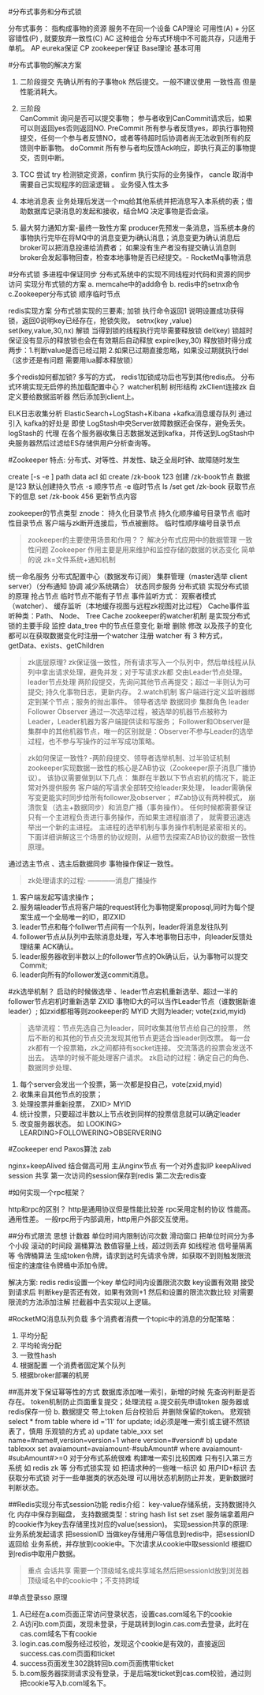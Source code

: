 #分布式事务和分布式锁

分布式事务： 指构成事物的资源 服务不在同一个设备 CAP理论
可用性(A) + 分区容错性(P) , 就要放弃一致性(C) AC 这种组合 分布式环境中不可能共存，只适用于单机。 AP eureka保证 CP zookeeper保证
Base理论 基本可用

#分布式事物的解决方案

1. 二阶段提交 先确认所有的子事物ok 然后提交。一般不建议使用 一致性高 但是性能消耗大。
2. 三阶段  
    CanCommit  询问是否可以提交事物； 参与者收到CanCommit请求后，如果可以则返回yes否则返回NO.
    PreCommit  所有参与者反馈yes，即执行事物预提交，任何一个参与者反馈NO，或者等待超时后协调者尚无法收到所有的反馈则中断事物。
    doCommit   所有参与者均反馈Ack响应，即执行真正的事物提交，否则中断。
    
3. TCC 尝试 try 检测锁定资源，confirm 执行实际的业务操作， cancle 取消中需要自己实现程序的回滚逻辑 。 业务侵入性太多
4. 本地消息表 业务处理后发送一个mq给其他系统并把消息写入本系统的表；借助数据库记录消息的发起和接收，结合MQ 决定事物是否会滚。
5. 最大努力通知方案-最终一致性方案  producer先预发一条消息，当系统本身的事物执行完毕在将MQ中的消息变更为i确认消息；消息变更为确认消息后
    broker可以把消息投递给消费者； 如果没有生产者没有提交确认消息则 broker会发起事物回查，检查本地事物是否已经提交。- RocketMq事物消息



#分布式锁 多进程中保证同步 分布式系统中的实现不同线程对代码和资源的同步访问 
实现分布式锁的方案 a. memcahe中的add命令 b. redis中的setnx命令 c.Zookeeper分布式锁 顺序临时节点

redis实现方案 分布式锁实现的三要素; 
加锁 执行命令返回1 说明设置成功获得锁，返回0说明key已经存在，抢锁失败。 setnx(key ,value)
set(key,value,30,nx) 解锁 当得到锁的线程执行完毕需要释放锁 del(key) 锁超时 保证没有显示的释放锁也会在有效期后自动释放 expire(key,30) 
释放锁时得分成两步：1.判断value是否已经过期 2.如果已过期直接忽略，如果没过期就执行del（这步还是有问题 需要用lua脚本释放锁）

多个redis如何都加锁? 多写的方式， redis1加锁成功后也写到其他redis点。
分布式环境实现无启停的热加载配置中心？ watcher机制 树形结构 zkClient连接zk 自定义要给数据监听器 然后添加到client上。

ELK日志收集分析 ElasticSearch+LogStash+Kibana +kafka消息缓存队列 
通过引入 kafka的好处是 即使 LogStash中央Server故障数据还会保存，避免丢失。
 logStash的 代理 在各个服务器收集日志数据发送到kafka，并传送到LogStash中央服务器然后过滤给ES存储供用户分析查询等。

#Zookeeper
特点: 分布式、对等性、并发性、缺乏全局时钟、故障随时发生


create [-s -e ] path data acl 如 create /zk-book 123 创建 /zk-book节点 数据是123 默认创建持久节点 -s 顺序节点 -e 临时节点 ls /set
get /zk-book 获取节点下的信息 set /zk-book 456 更新节点内容


zookeeper的节点类型 znode： 
持久化目录节点 
持久化顺序编号目录节点 
临时性目录节点 客户端与zk断开连接后，节点被删除。
临时性顺序编号目录节点
>zookeeper的主要使用场景和作用？？ 
解决分布式应用中的数据管理 一致性问题 Zookeeper 作用主要是用来维护和监控存储的数据的状态变化 简单的说 zk=文件系统+通知机制

统一命名服务
分布式配置中心（数据发布订阅）
集群管理（master选举 client server）（分布通知 协调 减少系统耦合）
状态同步服务
分布式锁 实现分布式锁 的原理 抢占节点 临时节点不能有子节点
事件监听方式： 观察者模式（watcher）、 缓存监听（本地缓存视图与远程zk视图对比过程）
 Cache事件监听种类：Path、 Node、 Tree Cache 
 zookeeper的watcher机制 是实现分布式锁的主要手段 监控 data_tree 中的节点任意变化 
 新增 删除 修改 以及孩子的变化都可以在获取数据变化时注册一个watcher 
注册 watcher 有 3 种方式，getData、exists、getChildren

>zk底层原理?
zk保证强一致性，所有请求写入一个队列中，然后单线程从队列中拿出请求处理，避免并发；对于写请求zk都 交由Leader节点处理。 
leader节点处理 两阶段提交，先询问其他节点再提交；超过一半则认为可提交; 持久化事物日志，更新内存。
 2.watch机制 客户端进行定义监听器绑定到某个节点；服务的抛出事件。
领导者选举 数据同步
集群角色 leader Follower Observer 通过一次选举过程，被选举的机器节点被称为Leader，Leader机器为客户端提供读和写服务； 
Follower和Observer是集群中的其他机器节点，唯一的区别就是：Observer不参与Leader的选举过程，也不参与写操作的过半写成功策略。


>zk如何保证一致性? -两阶段提交、领导者选举机制、过半验证机制 zookeeper实现数据一致性的核心是ZAB协议（Zookeeper原子消息广播协议）。
该协议需要做到以下几点： 
集群在半数以下节点宕机的情况下，能正常对外提供服务 客户端的写请求全部转交给leader来处理，
leader需确保写变更能实时同步给所有follower及observer； 
#Zab协议有两种模式， 崩溃恢复（选主+数据同步）和消息广播（事务操作）。
任何时候都需要保证只有一个主进程负责进行事务操作，而如果主进程崩溃了， 就需要迅速选举出一个新的主进程。 
主进程的选举机制与事务操作机制是紧密相关的。下面详细讲解这三个场景的协议规则，从细节去探索ZAB协议的数据一致性原理。

通过选主节点 、选主后数据同步 事物操作保证一致性。

>zk处理请求的过程: ————消息广播操作
1. 客户端发起写请求操作；
2. 服务端leader节点将客户端的request转化为事物提案proposql,同时为每个提案生成一个全局唯一的ID，即ZXID
3. leader节点和每个follwer节点间有一个队列，leader将消息发往队列
4. follower节点从队列中去除消息处理，写入本地事物日志中，向leader反馈处理结果 ACK确认。
5. leader服务器收到半数以上的follower节点的Ok确认后，认为事物可以提交Commit;
6. leader向所有的follower发送commit消息。

#zk选举机制？ 
启动的时候做选举 、leader节点宕机重新选举、超过一半的follower节点宕机时重新选举 
ZXID 事物ID大的可以当作Leader节点（谁数据新谁leader）; 
如zxid都相等则zookeeper的 MYID 大则为leader; vote(zxid,myid) 
>选举流程：节点先选自己为leader，同时收集其他节点给自己的投票，
然后不断的和其他的节点交流发现其他节点更适合当leader则改票。 每一台zk都有一个投票箱，zk之间都持有socket连接。
交流落选的投票会发送不出去。 选举的时候不能处理客户请求。
 zk启动的过程：确定自己的角色、数据同步处理、

1. 每个server会发出一个投票，第一次都是投自己，vote(zxid,myid)
2. 收集来自其他节点的投票；
3. 处理投票并重新投票， ZXID>   MYID
4. 统计投票，只要超过半数以上节点收到同样的投票信息就可以确定leader
5. 改变服务器状态。 如 LOOKING> LEARDING>FOLLOWERING>OBSERVERING


#Zookeeper end
Paxos算法 zab

nginx+keepAlived 结合做高可用 
主从nginx节点 有一个对外虚拟IP keepAlived session 共享 第一次访问的session保存到redis 第二次去redis查

#如何实现一个rpc框架？

http和rpc的区别？
http是通用协议但是性能比较差
rpc采用定制的协议 性能高。 通用性差。
一般rpc用于内部调用，http用户外部交互使用。


##分布式限流
思想 
计数器 单位时间内限制访问次数 
滑动窗口 把单位时间分为多个小段 滚动的时间段 
漏桶算法 数值容量上线，超过则丢弃 如线程池 信号量隔离等 
令牌桶算法 生成token令牌，请求到达时先请求令牌，如获取不到则触发限流  恒定的速度往令牌桶中添加令牌。

解决方案: redis redis设置一个key 单位时间内设置限流次数 key设置有效期 
接受到请求后 判断key是否还有效，如果有效则+1 然后和设置的限流次数比较
对需要限流的方法添加注解 拦截器中去实现以上逻辑。


#RocketMQ消息队列负载
多个消费者消费一个topic中的消息的分配策略：
1. 平均分配
2. 平均轮询分配
3. 一致性hash
4. 根据配置 一个消费者固定某个队列
5. 根据broker部署的机房

##高并发下保证幂等性的方式
数据库添加唯一索引，新增的时候 先查询判断是否存在。
token机制防止页面重复提交；处理流程 a.提交前先申请token 服务器或redis保存一份 b. 数据提交 带上token 后台校验后 并删除保留的token。
悲观锁 select * from table where id ='11' for update; id必须是唯一索引或主键不然锁表了，慎用
乐观锁的方式 
a) update table_xxx set name=#name#,version=version+1 where version=#version# 
b) update tablexxx set avaiamount=avaiamount-#subAmount# where avaiamount-#subAmount#>=0
对于分布式系统很难 构建唯一索引比较困难 只有引入第三方系统 
如 redis zk 等 分布式锁实现 如 把请求种的一些唯一标识 如 用户ID+标识 去获取分布式锁
对于一些单据类的状态处理 可以用状态机制防止并发，更新数据时判断状态。

##Redis实现分布式session功能 
redis介绍：  key-value存储系统，支持数据持久化 内存中保存到磁盘，
支持数据类型：string hash list set zset 
服务端拿着用户的cookie作为key去存储里找对应的value(session)。
实现session共享的原理: 业务系统发起请求 把sessionID 当做key存储用户等信息到redis中，把sessionID 返回给
业务系统，并存放到cookie中。下次请求从cookie中取sessionId 根据ID到redis中取用户数据。
>  重点 会话共享 需要一个顶级域名或共享域名然后把sessionId放到浏览器 顶级域名中的cookie中；不支持跨域
 
#单点登录sso 原理
1. A已经在a.com页面正常访问登录状态，设置cas.com域名下的cookie
2. A访问b.com页面，发现未登录，于是跳转到login.cas.com去登录，此时在cas.com域名下有cookie
3. login.cas.com服务经过校验，发现这个cookie是有效的，直接返回success.cas.com页面和ticket
4. success页面发生302跳转回b.com页面携带ticket
5. b.com服务器探测请求没有登录，于是后端发ticket到cas.com校验，通过则把cookie写入b.com域名下。








